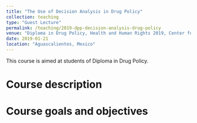 ```yaml
---
title: "The Use of Decision Analysis in Drug Policy"
collection: teaching
type: "Guest Lecture"
permalink: /teaching/2019-dpp-decision-analysis-drug-policy
venue: "Diploma in Drug Policy, Health and Human Rights 2019, Center for Research and teaching in Economics"
date: 2019-01-21
location: "Aguascalientes, Mexico"
---
```


This course is aimed at students of Diploma in Drug Policy.

Course description
======

Course goals and objectives
======
